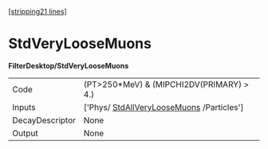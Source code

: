 [[stripping21 lines]](./stripping21-index)

# StdVeryLooseMuons

**FilterDesktop/StdVeryLooseMuons**

|                 |                                                                                   |
|-----------------|-----------------------------------------------------------------------------------|
| Code            | (PT\>250\*MeV) & (MIPCHI2DV(PRIMARY) \> 4.)                                       |
| Inputs          | ['Phys/ [StdAllVeryLooseMuons](./stripping21-stdallveryloosemuons) /Particles'] |
| DecayDescriptor | None                                                                              |
| Output          | None                                                                              |
